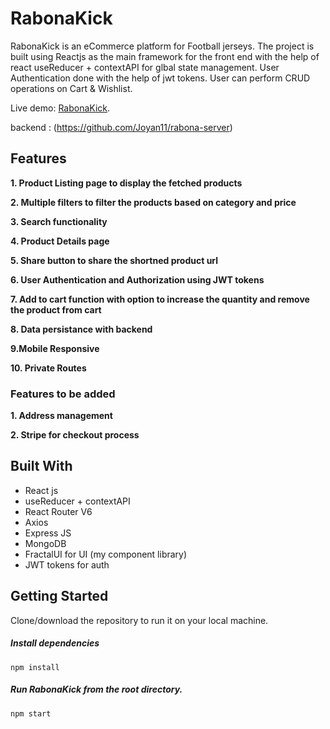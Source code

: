 <!-- @format -->

# RabonaKick

RabonaKick is an eCommerce platform for Football jerseys. The project is built using Reactjs as the main framework for the front end with the help of react useReducer + contextAPI for glbal state management. User Authentication done with the help of jwt tokens. User can perform CRUD operations on Cart & Wishlist.

Live demo: [RabonaKick](https://rabonakick.netlify.app/).

backend : (https://github.com/Joyan11/rabona-server)

## Features

**1. Product Listing page to display the fetched products**

**2. Multiple filters to filter the products based on category and price**

**3. Search functionality**

**4. Product Details page**

**5. Share button to share the shortned product url**

**6. User Authentication and Authorization using JWT tokens**

**7. Add to cart function with option to increase the quantity and remove the product from cart**

**8. Data persistance with backend**

**9.Mobile Responsive**

**10. Private Routes**

### Features to be added

**1. Address management**

**2. Stripe for checkout process**

## Built With

- React js
- useReducer + contextAPI
- React Router V6
- Axios
- Express JS
- MongoDB
- FractalUI for UI (my component library)
- JWT tokens for auth

## Getting Started

Clone/download the repository to run it on your local machine.

##### Install dependencies

`npm install`

##### Run RabonaKick from the root directory.

`npm start`
